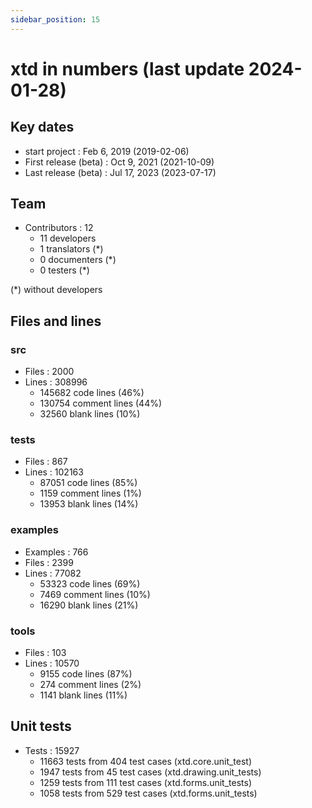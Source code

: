 ```yaml
---
sidebar_position: 15
---
```


# xtd in numbers (last update 2024-01-28)

## Key dates

* start project : Feb 6, 2019 (2019-02-06)
* First release (beta) : Oct 9, 2021 (2021-10-09)
* Last release (beta) : Jul 17, 2023 (2023-07-17)

## Team

* Contributors : 12
  * 11 developers
  *  1 translators (*)
  *  0 documenters (*)
  *  0 testers (*)

(*) without developers

## Files and lines

### src

* Files : 2000
* Lines : 308996
  * 145682 code lines (46%)
  * 130754 comment lines (44%)
  *  32560 blank lines (10%)

### tests

* Files : 867
* Lines : 102163
  * 87051 code lines (85%)
  *  1159 comment lines (1%)
  * 13953 blank lines (14%)

### examples

* Examples : 766
* Files : 2399
* Lines : 77082
  * 53323 code lines (69%)
  *  7469 comment lines (10%)
  * 16290 blank lines (21%)

### tools

* Files : 103
* Lines : 10570
  * 9155 code lines (87%)
  *  274 comment lines (2%)
  * 1141 blank lines (11%)
  
## Unit tests

* Tests : 15927
   * 11663 tests from 404 test cases (xtd.core.unit_test)
   *  1947 tests from  45 test cases (xtd.drawing.unit_tests)
   *  1259 tests from 111 test cases (xtd.forms.unit_tests)
   *  1058 tests from 529 test cases (xtd.forms.unit_tests)
